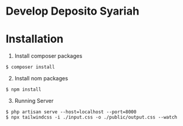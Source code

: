 # Develop Deposito Syariah

# Installation

1. Install composer packages

```
$ composer install

```

2. Install nom packages

```
$ npm install

```

3. Running Server

```
$ php artisan serve --host=localhost --port=8000
$ npx tailwindcss -i ./input.css -o ./public/output.css --watch
```
